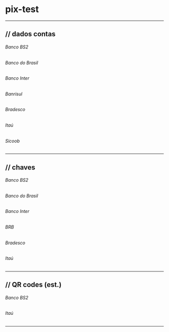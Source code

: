 # pix-test


---
## // dados contas<br>
###### Banco BS2
###### Banco do Brasil
###### Banco Inter
###### Banrisul
###### Bradesco
###### Itaú
###### Sicoob

---
## // chaves
###### Banco BS2
###### Banco do Brasil
###### Banco Inter
###### BRB
###### Bradesco
###### Itaú

---
 ## // QR codes (est.)
###### Banco BS2
###### Itaú
---
